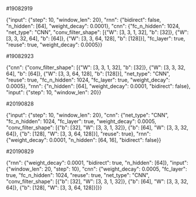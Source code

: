 #19082919

{"input": {"step": 10, "window_len": 20}, "rnn": {"bidirect": false, "n_hidden": [64], "weight_decay": 0.0001}, "cnn": {"fc_n_hidden": 1024, "net_type": "CNN", "conv_filter_shape": [{"W": [3, 3, 1, 32], "b": [32]}, {"W": [3, 3, 32, 64], "b": [64]}, {"W": [3, 3, 64, 128], "b": [128]}], "fc_layer": true, "reuse": true, "weight_decay": 0.0005}}


#19082923

{"cnn": {"conv_filter_shape": [{"W": [3, 3, 1, 32], "b": [32]}, {"W": [3, 3, 32, 64], "b": [64]}, {"W": [3, 3, 64, 128], "b": [128]}], "net_type": "CNN", "reuse": true, "fc_n_hidden": 1024, "fc_layer": true, "weight_decay": 0.0005}, "rnn": {"n_hidden": [64], "weight_decay": 0.0001, "bidirect": false}, "input": {"step": 10, "window_len": 20}}


#20190828

{"input": {"step": 10, "window_len": 20}, "cnn": {"net_type": "CNN", "fc_n_hidden": 1024, "fc_layer": true, "weight_decay": 0.0005, "conv_filter_shape": [{"b": [32], "W": [3, 3, 1, 32]}, {"b": [64], "W": [3, 3, 32, 64]}, {"b": [128], "W": [3, 3, 64, 128]}], "reuse": true}, "rnn": {"weight_decay": 0.0001, "n_hidden": [64, 16], "bidirect": false}}


#20190829

{"rnn": {"weight_decay": 0.0001, "bidirect": true, "n_hidden": [64]}, "input": {"window_len": 20, "step": 10}, "cnn": {"weight_decay": 0.0005, "fc_layer": true, "fc_n_hidden": 1024, "reuse": true, "net_type": "CNN", "conv_filter_shape": [{"b": [32], "W": [3, 3, 1, 32]}, {"b": [64], "W": [3, 3, 32, 64]}, {"b": [128], "W": [3, 3, 64, 128]}]}}
